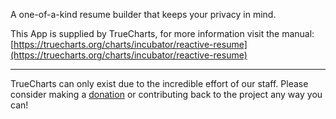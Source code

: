 A one-of-a-kind resume builder that keeps your privacy in mind.

This App is supplied by TrueCharts, for more information visit the manual: [https://truecharts.org/charts/incubator/reactive-resume](https://truecharts.org/charts/incubator/reactive-resume)

---

TrueCharts can only exist due to the incredible effort of our staff.
Please consider making a [donation](https://truecharts.org/sponsor) or contributing back to the project any way you can!
